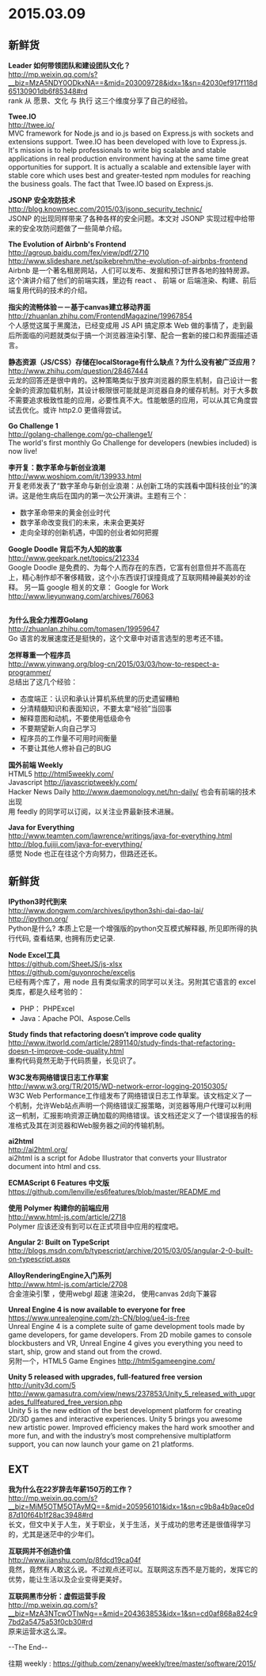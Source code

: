 2015.03.09  
========  

## 新鲜货  

**Leader 如何带领团队和建设团队文化？**  
http://mp.weixin.qq.com/s?__biz=MzA5NDY0ODkxNA==&mid=203009728&idx=1&sn=42030ef917f118d65130901db6f85348#rd  
rank 从 愿景、文化 与 执行 这三个维度分享了自己的经验。

**Twee.IO**  
http://twee.io/  
MVC framework for Node.js and io.js based on Express.js with sockets and extensions support. Twee.IO has been developed with love to Express.js. It's mission is to help professionals to write big scalable and stable applications in real production environment having at the same time great opportunities for support. It is actually a scalable and extensible layer with stable core which uses best and greater-tested npm modules for reaching the business goals. The fact that Twee.IO based on Express.js.  

**JSONP 安全攻防技术**  
http://blog.knownsec.com/2015/03/jsonp_security_technic/  
JSONP 的出现同样带来了各种各样的安全问题。本文对 JSONP 实现过程中给带来的安全攻防问题做了一些简单介绍。

**The Evolution of Airbnb's Frontend**  
http://agroup.baidu.com/fex/view/pdf/2710  
http://www.slideshare.net/spikebrehm/the-evolution-of-airbnbs-frontend  
Airbnb 是一个著名租房网站，人们可以发布、发掘和预订世界各地的独特房源。这个演讲介绍了他们的前端实践，里边有 react 、 前端 or 后端渲染、构建、前后端复用代码的技术的介绍。

**指尖的流畅体验－－基于canvas建立移动界面**  
http://zhuanlan.zhihu.com/FrontendMagazine/19967854  
个人感觉这属于黑魔法，已经变成用 JS API 搞定原本 Web 做的事情了，走到最后所面临的问题就类似于搞一个浏览器渲染引擎、配合一套新的接口和界面描述语言。

**静态资源（JS/CSS）存储在localStorage有什么缺点？为什么没有被广泛应用？**  
http://www.zhihu.com/question/28467444  
云龙的回答还是很中肯的。这种策略类似于放弃浏览器的原生机制，自己设计一套全新的资源加载机制，其设计极限很可能就是浏览器自身的缓存机制。对于大多数不需要追求极致性能的应用，必要性真不大。性能敏感的应用，可以从其它角度尝试去优化。或许 http2.0 更值得尝试。

**Go Challenge 1**  
http://golang-challenge.com/go-challenge1/  
The world's first monthly Go Challenge for developers (newbies included) is now live!  

**李开复：数字革命与新创业浪潮**  
http://www.woshipm.com/it/139933.html  
开复老师发表了“数字革命与新创业浪潮：从创新工场的实践看中国科技创业”的演讲。这是他生病后在国内的第一次公开演讲。主题有三个：  
- 数字革命带来的黄金创业时代
- 数字革命改变我们的未来，未来会更美好
- 走向全球的创新机遇，中国的创业者如何把握

**Google Doodle 背后不为人知的故事**  
http://www.geekpark.net/topics/212334  
Google  Doodle 是免费的、为每个人而存在的东西，它富有创意但并不高高在上，精心制作却不奢侈精致，这个小东西误打误撞竟成了互联网精神最美妙的诠释。
另一篇 google 相关的文章： Google for Work http://www.lieyunwang.com/archives/76063  
## 

**为什么我全力推荐Golang**  
http://zhuanlan.zhihu.com/tomasen/19959647  
Go 语言的发展速度还是挺快的，这个文章中对语言选型的思考还不错。

**怎样尊重一个程序员**  
http://www.yinwang.org/blog-cn/2015/03/03/how-to-respect-a-programmer/  
总结出了这几个经验：  
- 态度端正：认识和承认计算机系统里的历史遗留糟粕  
- 分清精髓知识和表面知识，不要太拿“经验”当回事  
- 解释意图和动机，不要使用低级命令  
- 不要期望新人向自己学习  
- 程序员的工作量不可用时间衡量  
- 不要让其他人修补自己的BUG  

**国外前端 Weekly**  
HTML5 http://html5weekly.com/  
Javascript http://javascriptweekly.com/  
Hacker News Daily http://www.daemonology.net/hn-daily/  也会有前端的技术出现  
用 feedly 的同学可以订阅，以关注业界最新技术进展。

**Java for Everything**  
http://www.teamten.com/lawrence/writings/java-for-everything.html  
http://blog.fujiji.com/java-for-everything/  
感觉 Node 也正在往这个方向努力，但路还还长。

## 新鲜货

**IPython3时代到来**  
http://www.dongwm.com/archives/ipython3shi-dai-dao-lai/  
http://ipython.org/  
Python是什么? 本质上它是一个增强版的python交互模式解释器, 所见即所得的执行代码, 查看结果, 也拥有历史记录.  

**Node Excel工具**  
https://github.com/SheetJS/js-xlsx  
https://github.com/guyonroche/exceljs  
已经有两个库了，用 node 且有类似需求的同学可以关注。另附其它语言的 excel 类库，都是久经考验的：
- PHP： PHPExcel  
- Java：Apache POI、Aspose.Cells  

**Study finds that refactoring doesn’t improve code quality**  
http://www.itworld.com/article/2891140/study-finds-that-refactoring-doesn-t-improve-code-quality.html  
重构代码竟然无助于代码质量，长见识了。

**W3C发布网络错误日志工作草案**  
http://www.w3.org/TR/2015/WD-network-error-logging-20150305/  
W3C Web Performance工作组发布了网络错误日志工作草案。该文档定义了一个机制，允许Web站点声明一个网络错误汇报策略，浏览器等用户代理可以利用这一机制，汇报影响资源正确加载的网络错误。该文档还定义了一个错误报告的标准格式及其在浏览器和Web服务器之间的传输机制。

**ai2html**  
http://ai2html.org/  
ai2html is a script for Adobe Illustrator that converts your Illustrator document into html and css.

**ECMAScript 6 Features 中文版**  
https://github.com/lenville/es6features/blob/master/README.md  

**使用 Polymer 构建你的前端应用**  
http://www.html-js.com/article/2718  
Polymer 应该还没有到可以在正式项目中应用的程度吧。

**Angular 2: Built on TypeScript**  
http://blogs.msdn.com/b/typescript/archive/2015/03/05/angular-2-0-built-on-typescript.aspx  

**AlloyRenderingEngine入门系列**  
http://www.html-js.com/article/2708  
合金渲染引擎 ，使用webgl 超速 渲染2d， 使用canvas 2d向下兼容

**Unreal Engine 4 is now available to everyone for free**  
https://www.unrealengine.com/zh-CN/blog/ue4-is-free  
Unreal Engine 4 is a complete suite of game development tools made by game developers, for game developers. From 2D mobile games to console blockbusters and VR, Unreal Engine 4 gives you everything you need to start, ship, grow and stand out from the crowd.  
另附一个，HTML5 Game Engines http://html5gameengine.com/  

**Unity 5 released with upgrades, full-featured free version**  
http://unity3d.com/5  
http://www.gamasutra.com/view/news/237853/Unity_5_released_with_upgrades_fullfeatured_free_version.php  
Unity 5 is the new edition of the best development platform for creating 2D/3D games and interactive experiences. Unity 5 brings you awesome new artistic power. Improved efficiency makes the hard work smoother and more fun, and with the industry’s most comprehensive multiplatform support, you can now launch your game on 21 platforms.

## EXT

**我为什么在22岁辞去年薪150万的工作？**  
http://mp.weixin.qq.com/s?__biz=MjM5OTM5OTAyMQ==&mid=205956101&idx=1&sn=c9b8a4b9ace0d87d10f64b1f28ac3948#rd  
长文，但文中关于人生，关于职业，关于生活，关于成功的思考还是很值得学习的，尤其是迷茫中的少年们。

**互联网并不创造价值**  
http://www.jianshu.com/p/8fdcd19ca04f  
竟然，竟然有人敢这么说。不过观点还可以。互联网这东西不是万能的，发挥它的优势，能让生活以及企业变得更美好。

**互联网黑市分析：虚假运营手段**  
http://mp.weixin.qq.com/s?__biz=MzA3NTcwOTIwNg==&mid=204363853&idx=1&sn=cd0af868a824c97bd2a5475a53f0cb30#rd  
原来运营水这么深。

--The End--

往期 weekly : https://github.com/zenany/weekly/tree/master/software/2015/  